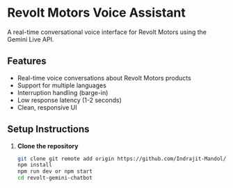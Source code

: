 # Revolt Motors Voice Assistant

A real-time conversational voice interface for Revolt Motors using the Gemini Live API.

## Features

- Real-time voice conversations about Revolt Motors products
- Support for multiple languages
- Interruption handling (barge-in)
- Low response latency (1-2 seconds)
- Clean, responsive UI

## Setup Instructions

1. **Clone the repository**
   ```bash
   git clone git remote add origin https://github.com/Indrajit-Mandol/revolt-voice-assistant.git
   npm install
   npm run dev or npm start
   cd revolt-gemini-chatbot
